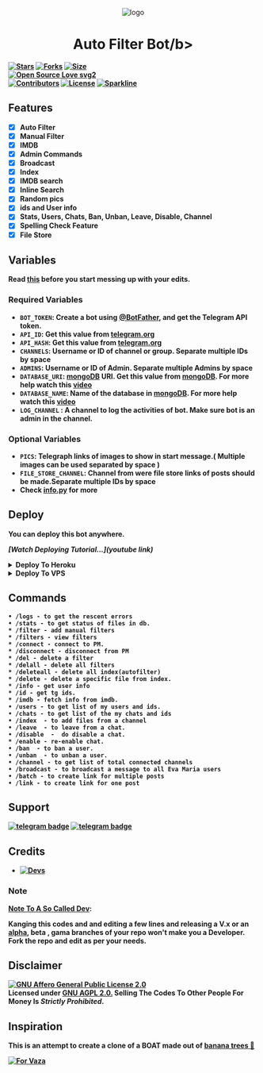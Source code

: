 <p align="center">
  <img src="https://telegra.ph/file/bc31e6ee090744be19283.jpg" alt="logo">
</p>
<h1 align="center">
  <b>Auto Filter Bot/b>
</h1>


[![Stars](https://img.shields.io/github/stars/its-star-boi/Auto-filter?style=flat-square&color=yellow)](https://github.com/its-star-boi/Auto-filter/stargazers)
[![Forks](https://img.shields.io/github/forks/its-star-boi/Auto-filter?style=flat-square&color=orange)](https://github.com/its-star-boi/Auto-filter/fork)
[![Size](https://img.shields.io/github/repo-size/its-star-boi/Auto-filter?style=flat-square&color=green)](https://github.com/its-star-boi/Auto-filter/)   
[![Open Source Love svg2](https://badges.frapsoft.com/os/v2/open-source.svg?v=103)](https://github.com/its-star-boi/Auto-filter)   
[![Contributors](https://img.shields.io/github/contributors/its-star-boi/Auto-filter?style=flat-square&color=green)](https://github.com/its-star-boi/Auto-filter/graphs/contributors)
[![License](https://img.shields.io/badge/License-AGPL-blue)](https://github.com/its-star-boi/Auto-filter/blob/main/LICENSE)
[![Sparkline](https://stars.medv.io/its-star-boi/Auto-filter.svg)](https://stars.medv.io/its-star-boi/Auto-filter)


## Features

- [x] Auto Filter
- [x] Manual Filter
- [x] IMDB
- [x] Admin Commands
- [x] Broadcast
- [x] Index
- [x] IMDB search
- [x] Inline Search
- [x] Random pics
- [x] ids and User info 
- [x] Stats, Users, Chats, Ban, Unban, Leave, Disable, Channel
- [x] Spelling Check Feature
- [x] File Store
## Variables

Read [this](https://telegram.dog/TeamAuto-filter/12) before you start messing up with your edits.

### Required Variables
* `BOT_TOKEN`: Create a bot using [@BotFather](https://telegram.dog/BotFather), and get the Telegram API token.
* `API_ID`: Get this value from [telegram.org](https://my.telegram.org/apps)
* `API_HASH`: Get this value from [telegram.org](https://my.telegram.org/apps)
* `CHANNELS`: Username or ID of channel or group. Separate multiple IDs by space
* `ADMINS`: Username or ID of Admin. Separate multiple Admins by space
* `DATABASE_URI`: [mongoDB](https://www.mongodb.com) URI. Get this value from [mongoDB](https://www.mongodb.com). For more help watch this [video](https://youtu.be/lAzzRNDu9-c)
* `DATABASE_NAME`: Name of the database in [mongoDB](https://www.mongodb.com). For more help watch this [video](https://youtu.be/lAzzRNDu9-c)
* `LOG_CHANNEL` : A channel to log the activities of bot. Make sure bot is an admin in the channel.
### Optional Variables
* `PICS`: Telegraph links of images to show in start message.( Multiple images can be used separated by space )
* `FILE_STORE_CHANNEL`: Channel from were file store links of posts should be made.Separate multiple IDs by space
* Check [info.py](https://github.com/its-star-boi/Auto-filter/blob/main/info.py) for more


## Deploy
You can deploy this bot anywhere.

<i>**[Watch Deploying Tutorial...](youtube link)**</i>

<details><summary>Deploy To Heroku</summary>
<p>
<br>
<a href="https://dashboard.heroku.com/new?template=https%3A%2F%2Fgithub.com%2Fits-star-boi%2FAuto-filter">
  <img src="https://www.herokucdn.com/deploy/button.svg" alt="Deploy">
</a>
</p>
</details>

<details><summary>Deploy To VPS</summary>
<p>
<pre>
git clone https://github.com/its-star-boi/Auto-filter
# Install Packages
pip3 install -U -r requirements.txt
Edit info.py with variables as given below then run bot
python3 bot.py
</pre>
</p>
</details>


## Commands
```
• /logs - to get the rescent errors
• /stats - to get status of files in db.
* /filter - add manual filters
* /filters - view filters
* /connect - connect to PM.
* /disconnect - disconnect from PM
* /del - delete a filter
* /delall - delete all filters
* /deleteall - delete all index(autofilter)
* /delete - delete a specific file from index.
* /info - get user info
* /id - get tg ids.
* /imdb - fetch info from imdb.
• /users - to get list of my users and ids.
• /chats - to get list of the my chats and ids 
• /index  - to add files from a channel
• /leave  - to leave from a chat.
• /disable  -  do disable a chat.
* /enable - re-enable chat.
• /ban  - to ban a user.
• /unban  - to unban a user.
• /channel - to get list of total connected channels
• /broadcast - to broadcast a message to all Eva Maria users
• /batch - to create link for multiple posts
• /link - to create link for one post
```
## Support
[![telegram badge](https://img.shields.io/badge/Telegram-Group-30302f?style=flat&logo=telegram)](https://telegram.dog/Star_X_Support)
[![telegram badge](https://img.shields.io/badge/Telegram-Channel-30302f?style=flat&logo=telegram)](https://telegram.dog/STAR_X_NETWORK)

## Credits 
* [![Devs](https://img.shields.io/static/v1?label=Auto-filter&message=devs&color=critical)](https://telegram.dme/its-star-boi)


### Note

[Note To A So Called Dev](https://telegram.dog/subin_works/203): 

Kanging this codes and and editing a few lines and releasing a V.x  or an [alpha](https://telegram.dog/subin_works/204), beta , gama branches of your repo won't make you a Developer.
Fork the repo and edit as per your needs.

## Disclaimer
[![GNU Affero General Public License 2.0](https://www.gnu.org/graphics/agplv3-155x51.png)](https://www.gnu.org/licenses/agpl-3.0.en.html#header)    
Licensed under [GNU AGPL 2.0.](https://github.com/its-star-boi/Auto-filter/blob/main/LICENSE)
Selling The Codes To Other People For Money Is *Strictly Prohibited*.

## Inspiration
This is an attempt to create a clone of a BOAT made out of [banana trees 🌳](https://telegram.dog/GetTGLink/4187)

[![For Vaza](https://telegra.ph/file/e743b0c8a04252774bac2.jpg)](https://telegra.ph/file/98342dc186fd7484cba91.mp4 "Oru Kootam Vazhakalk samarpikkunnu")
